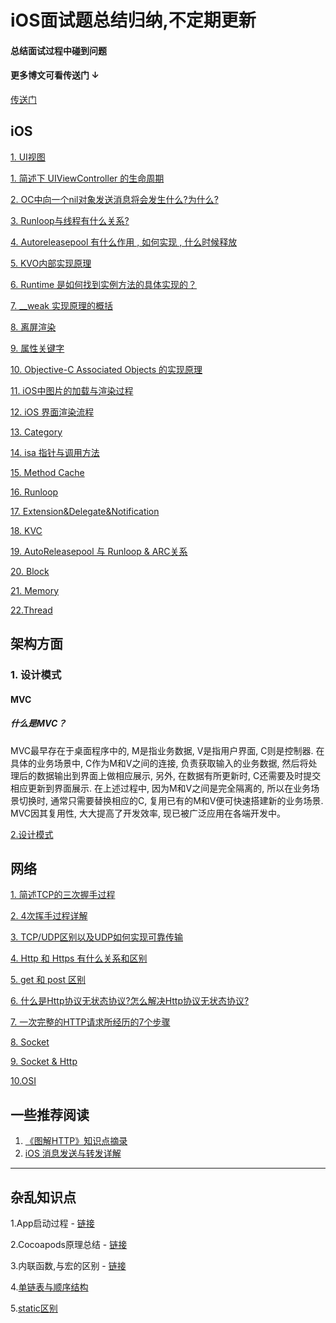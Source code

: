 # iOS面试题总结归纳,不定期更新
#### 总结面试过程中碰到问题

#### 更多博文可看传送门 ↓

[传送门](http://isylar.com)

## iOS

[1. UI视图](iOS/UI/UI.md)

[1. 简述下 UIViewController 的生命周期](iOS/UIViewController%20%E7%9A%84%E7%94%9F%E5%91%BD%E5%91%A8%E6%9C%9F.md)

[2. OC中向一个nil对象发送消息将会发生什么?为什么?](iOS/OCNilMessage.md)

[3. Runloop与线程有什么关系?](iOS/RunloopAndThread.md)

[4. Autoreleasepool 有什么作用 , 如何实现 , 什么时候释放](iOS/AutoReleasepool.md)

[5. KVO内部实现原理](iOS/KVO.md)

[6. Runtime 是如何找到实例方法的具体实现的？](iOS/HowRuntimeFindMethod.md)

[7. __weak 实现原理的概括](iOS/__weak.md)

[8. 离屏渲染](iOS/iOSOffScreenRender.md)

[9. 属性关键字](iOS/AttributesForProperties.md)

[10. Objective-C Associated Objects 的实现原理](iOS/WeakAssgin.md)

[11. iOS中图片的加载与渲染过程](knowledge/iOSPicLoadAndRender.md)

[12. iOS 界面渲染流程](knowledge/iOSRenderProgress.md)

[13. Category](iOS/Category.md)

[14. isa 指针与调用方法](iOS/isaAndMethod.md)

[15. Method Cache](iOS/MethodCache.md)

[16. Runloop](iOS/Runloop.md)

[17. Extension&Delegate&Notification](iOS/ExtensionAndDelegateAndNotification.md)

[18. KVC](iOS/KVC.md )

[19. AutoReleasepool 与 Runloop & ARC关系](iOS/AutoReleasepoolAndRunloop.md)

[20. Block](iOS/Block.md)

[21. Memory](iOS/Memory.md)

[22.Thread](iOS/Thread.md)

## 架构方面

### 1. 设计模式

#### MVC

##### 什么是MVC？

MVC最早存在于桌面程序中的, M是指业务数据, V是指用户界面, C则是控制器. 在具体的业务场景中, C作为M和V之间的连接, 负责获取输入的业务数据, 然后将处理后的数据输出到界面上做相应展示, 另外, 在数据有所更新时, C还需要及时提交相应更新到界面展示. 在上述过程中, 因为M和V之间是完全隔离的, 所以在业务场景切换时, 通常只需要替换相应的C, 复用已有的M和V便可快速搭建新的业务场景. MVC因其复用性, 大大提高了开发效率, 现已被广泛应用在各端开发中。

[2.设计模式](knowledge/DesignPatterns.md)

## 网络
[1. 简述TCP的三次握手过程](network/TCP-Three-Way-Handshake.md)

[2. 4次挥手过程详解](network/4次挥手过程详解.md)

[3. TCP/UDP区别以及UDP如何实现可靠传输](network/TCP:UDP区别以及UDP如何实现可靠传输.md)

[4. Http 和 Https 有什么关系和区别](network/Http%20和%20Https%20有什么关系和区别.md)

[5. get 和 post 区别](network/get%20和%20post%20区别.md)

[6. 什么是Http协议无状态协议?怎么解决Http协议无状态协议?](network/什么是Http协议无状态协议%3F怎么解决Http协议无状态协议%3F.md)

[7. 一次完整的HTTP请求所经历的7个步骤](network/一次完整的HTTP请求所经历的7个步骤.md)

[8. Socket](./network/Socket.md)

[9. Socket & Http](./network/Http&Socket.md)

[10.OSI](./network/OSI.md)

## 一些推荐阅读

1. [《图解HTTP》知识点摘录](https://juejin.im/post/5aa62f93f265da23906ba830)
2. [iOS 消息发送与转发详解](https://juejin.im/post/5aa79411f265da237a4cb045)



-------

## 杂乱知识点

 1.App启动过程 - [链接](knowledge/App启动.md)

2.Cocoapods原理总结 - [链接](https://juejin.im/entry/59dd94b06fb9a0451463030b)

3.内联函数,与宏的区别 - [链接](https://github.com/swlfigo/iOSInterview/blob/master/%E6%9D%82%E4%B9%B1%E7%9F%A5%E8%AF%86%E7%82%B9/static_inline.md)

4.[单链表与顺序结构](/knowledge/listAndNode.md)

5.[static区别](/knowledge/staticCompare.md)